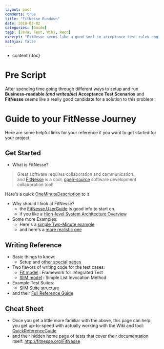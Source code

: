 ```yaml
---
layout: post
comments: true
title: "FitNesse Rundown"
date: 2018-03-02
categories: [Guide]
tags: [Java, Test, Wiki, Reco]
excerpt: "FitNesse seems like a good tool to acceptance-test rules engines. Here are some useful links to get started.."
mathjax: false
---
```

* content
{:toc}

# Pre Script

After spending time going through different ways to setup and run **Business-readable _(and writeable)_ Acceptance Test Scenarios** and **FitNesse** seems like a really good candidate for a solution to this problem..
 
# Guide to your FitNesse Journey
Here are some helpful links for your reference if you want to get started for your project:
## Get Started
- What is FitNesse?
> Great software requires collaboration and communication.  
and [FitNesse](http://docs.fitnesse.org/FrontPage) is a cool, [open-source](https://github.com/unclebob/fitnesse) software development collaboration tool!
  
  Here's a quick [OneMinuteDescription](http://www.fitnesse.org/FitNesse.FullReferenceGuide.UserGuide.OneMinuteDescription) to it
- Why should I look at FitNesse?
  - the [FitNesse.UserGuide](http://www.fitnesse.org/FitNesse.UserGuide) is good info to start on. 
  - if you like a [High-level System Architecture Overview](http://www.fitnesse.org/FitNesse.FullReferenceGuide.UserGuide.WritingAcceptanceTests.TestSystems)
- Some more Examples:
  - Here's a [simple Two-Minute example](http://www.fitnesse.org/FitNesse.UserGuide.TwoMinuteExample)
  - and here's a [more realistic one](http://www.fitnesse.org/FitNesse.UserGuide.WritingAcceptanceTests.FixtureCode)

## Writing Reference
- Basic things to know: 
  - Setup and [other special pages](http://fitnesse.org/FitNesse.FullReferenceGuide.UserGuide.WritingAcceptanceTests.SpecialPages)
- Two flavors of writing code for the test cases:
  - [Fit model](http://www.fitnesse.org/FitNesse.FullReferenceGuide.UserGuide.WritingAcceptanceTests.FitFramework)
    : Framework for Integrated Test
  - [SliM model](http://www.fitnesse.org/FitNesse.FullReferenceGuide.UserGuide.WritingAcceptanceTests.SliM)
    : Simple List Invocation Method
- Example Test Suites:
  - [SliM Suite structure](http://fitnesse.org/FitNesse.SuiteAcceptanceTests.SuiteSlimTests)
- and their [Full Reference Guide](http://fitnesse.org/FitNesse.FullReferenceGuide)

## Cheat Sheet
- Once you get a little more familiar with the above, this page can help you get up-to-speed with actually working with the Wiki and tool:  
[QuickReferenceGuide](http://www.fitnesse.org/FitNesse.UserGuide.QuickReferenceGuide)
- and their hidden home page of tests that cover their documentation itself: <http://fitnesse.org/FitNesse>
 
